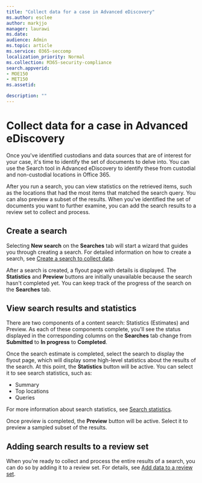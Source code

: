 ```yaml
---
title: "Collect data for a case in Advanced eDiscovery"
ms.author: esclee
author: markjjo
manager: laurawi
ms.date: 
audience: Admin
ms.topic: article
ms.service: O365-seccomp
localization_priority: Normal
ms.collection: M365-security-compliance 
search.appverid: 
- MOE150
- MET150
ms.assetid: 

description: ""
---
```


# Collect data for a case in Advanced eDiscovery

Once you've identified custodians and data sources that are of interest for your case, it's time to identify the set of documents to delve into. You can use the Search tool in Advanced eDiscovery to identify these from custodial and non-custodial locations in Office 365.

After you run a search, you can view statistics on the retrieved items, such as the locations that had the most items that matched the search query. You can also preview a subset of the results. When you've identified the set of documents you want to further examine, you can add the search results to a review set to collect and process.

## Create a search

Selecting **New search** on the **Searches** tab will start a wizard that guides you through creating a search. For detailed information on how to create a search, see [Create a search to collect data](create-search-to-collect-data.md).

After a search is created, a flyout page with details is displayed. The **Statistics** and **Preview** buttons are initially unavailable because the search hasn't completed yet. You can keep track of the progress of the search on the **Searches** tab.

## View search results and statistics

There are two components of a content search: Statistics (Estimates) and Preview. As each of these components complete, you'll see the status displayed in the corresponding columns on the **Searches** tab change from **Submitted** to **In progress** to **Completed**.

Once the search estimate is completed, select the search to display the flyout page, which will display some high-level statistics about the results of the search. At this point, the **Statistics** button will be active. You can select it to see search statistics, such as:

- Summary
- Top locations
- Queries

For more information about search statistics, see [Search statistics](search-statistics.md).

Once preview is completed, the **Preview** button will be active. Select it to preview a sampled subset of the results.

## Adding search results to a review set

When you're ready to collect and process the entire results of a search, you can do so by adding it to a review set. For details, see [Add data to a review set](add-data-to-review-set.md).

